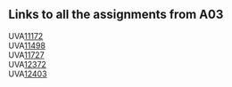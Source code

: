 ## Links to all the assignments from A03
UVA<a href="https://github.com/LandenSJones/4883-Programming_Techniques-Jones/tree/master/Assignments/11172">11172</a><br>
UVA<a href="https://github.com/LandenSJones/4883-Programming_Techniques-Jones/tree/master/Assignments/11498">11498</a><br>
UVA<a href="https://github.com/LandenSJones/4883-Programming_Techniques-Jones/tree/master/Assignments/11727">11727</a><br>
UVA<a href="https://github.com/LandenSJones/4883-Programming_Techniques-Jones/tree/master/Assignments/12372">12372</a><br>
UVA<a href="https://github.com/LandenSJones/4883-Programming_Techniques-Jones/tree/master/Assignments/12403">12403</a>
